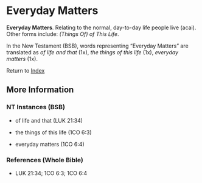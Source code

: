 # Everyday Matters
**Everyday Matters**. 
Relating to the normal, day-to-day life people live (acai). 
Other forms include: 
*(Things Of) of This Life*. 




In the New Testament (BSB), words representing “Everyday Matters” are translated as 
*of life and that* (1x), *the things of this life* (1x), *everyday matters* (1x). 


Return to [Index](00-Index.md)

## More Information

### NT Instances (BSB)

* of life and that (LUK 21:34)

* the things of this life (1CO 6:3)

* everyday matters (1CO 6:4)



### References (Whole Bible)

* LUK 21:34; 1CO 6:3; 1CO 6:4




